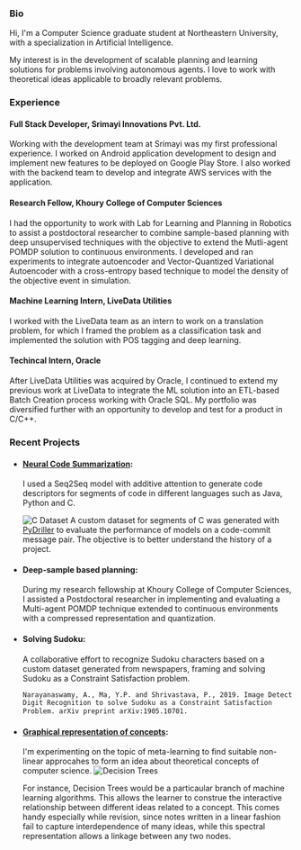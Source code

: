 ### Bio	

Hi, I'm a Computer Science graduate student at Northeastern University, with a specialization in Artificial Intelligence.	

My interest is in the development of scalable planning and learning solutions for problems involving autonomous agents. I love to work with theoretical ideas applicable to broadly relevant problems.

### Experience

#### Full Stack Developer, Srimayi Innovations Pvt. Ltd.
   Working with the development team at Srimayi was my first professional experience. I worked on Android application development to design and implement new features to be deployed on Google Play Store. I also worked with the backend team to develop and integrate AWS services with the application. 
   
#### Research Fellow, Khoury College of Computer Sciences
   I had the opportunity to work with Lab for Learning and Planning in Robotics to assist a postdoctoral researcher to combine sample-based planning with deep unsupervised techniques with the objective to extend the Mutli-agent POMDP solution to continuous environments. I developed and ran experiments to integrate autoencoder and Vector-Quantized Variational Autoencoder with a cross-entropy based technique to model the density of the objective event in simulation.
   
#### Machine Learning Intern, LiveData Utilities
   I worked with the LiveData team as an intern to work on a translation problem, for which I framed the problem as a classification task and implemented the solution with POS tagging and deep learning.
   
#### Techincal Intern, Oracle
   After LiveData Utilities was acquired by Oracle, I continued to extend my previous work at LiveData to integrate the ML solution into an ETL-based Batch Creation process working with Oracle SQL. My portfolio was diversified further with an opportunity to develop and test for a product in C/C++.
   
### Recent Projects	

- #### [Neural Code Summarization](https://github.com/shrivastava-piyush/nlp-code-summarization):	
   I used a Seq2Seq model with additive attention to generate code descriptors for segments of code in different languages such as Java, Python and C. 
   
   ![C Dataset](https://user-images.githubusercontent.com/10284334/109447837-a15a9400-7a12-11eb-8389-c131d7c9cd61.png)
   A custom dataset for segments of C was generated with [PyDriller](https://github.com/ishepard/pydriller) to evaluate the performance of models on a code-commit message pair. The objective is to better understand the history of a project.
   

- #### Deep-sample based planning:	
  During my research fellowship at Khoury College of Computer Sciences, I assisted a Postdoctoral researcher in implementing and evaluating a Multi-agent POMDP technique extended to continuous environments with a compressed representation and quantization.	

- #### Solving Sudoku:	

  A collaborative effort to recognize Sudoku characters based on a custom dataset generated from newspapers, framing and solving Sudoku as a Constraint Satisfaction problem.	

  ```markdown	
  Narayanaswamy, A., Ma, Y.P. and Shrivastava, P., 2019. Image Detection and 	
  Digit Recognition to solve Sudoku as a Constraint Satisfaction 	
  Problem. arXiv preprint arXiv:1905.10701.	
  ```

- #### [Graphical representation of concepts](https://github.com/shrivastava-piyush/conceptual-mindmaps):
  I'm experimenting on the topic of meta-learning to find suitable non-linear approcahes to form an idea about theoretical concepts of computer science. 
  ![Decision Trees](https://user-images.githubusercontent.com/10284334/109446387-93574400-7a0f-11eb-80c1-a126830ad269.png)
  
  For instance, Decision Trees would be a particaular branch of machine learning algorithms. This allows the learner to construe the interactive relationship between different ideas related to a concept. This comes handy especially while revision, since notes written in a linear fashion fail to capture interdependence of many ideas, while this spectral representation allows a linkage between any two nodes.
